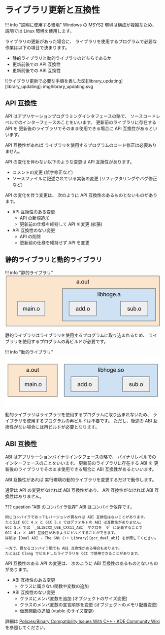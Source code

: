 # ライブラリ更新と互換性

!!! info "説明に使用する環境"
    Windows の MSYS2 環境は構成が複雑なため、説明では Linux 環境を使用します。

ライブラリの更新があった場合に、
ライブラリを使用するプログラムで必要な作業は以下の項目で決まります。

- 静的ライブラリと動的ライブラリのどちらであるか
- 更新前後での API 互換性
- 更新前後での ABI 互換性

![ライブラリ更新で必要な手順を表した図][library_updating]
[library_updating]: img/library_updating.svg

## API 互換性

API はアプリケーションプログラミングインタフェースの略で、
ソースコードレベルでのインターフェースのことをいいます。
更新前のライブラリに存在する API を
更新後のライブラリでそのまま使用できる場合に API 互換性があるといいます。

API 互換性があれば
ライブラリを使用するプログラムのコード修正は必要ありません。

API の変化を伴わない以下のような変更は API 互換性があります。

- コメントの変更 (誤字修正など)
- ソースファイルに記述されている実装の変更 (リファクタリングやバグ修正など)

API の変化を伴う変更は、
次のように API 互換性のあるものとないものがあります。

- API 互換性のある変更
    - API の新規追加
    - 更新前の仕様を維持して API を変更 (拡張)
- API 互換性のない変更
    - API の削除
    - 更新前の仕様を維持せず API を変更

## 静的ライブラリと動的ライブラリ

!!! info "静的ライブラリ"
    ![静的ライブラリ][static_library]

静的ライブラリはライブラリを使用するプログラムに取り込まれるため、
ライブラリを使用するプログラムの再ビルドが必要です。

!!! info "動的ライブラリ"
    ![動的ライブラリ][dynamic_library]

動的ライブラリはライブラリを使用するプログラムに取り込まれないため、
ライブラリを使用するプログラムの再ビルドは不要です。
ただし、後述の ABI 互換性がない場合には再ビルドが必要となります。

[static_library]: img/static_library.svg
[dynamic_library]: img/dynamic_library.svg

## ABI 互換性

ABI はアプリケーションバイナリインタフェースの略で、
バイナリレベルでのインターフェースのことをいいます。
更新前のライブラリに存在する ABI を
更新後のライブラリでそのまま使用できる場合に ABI 互換性があるといいます。

ABI 互換性があれば
実行環境の動的ライブラリを変更するだけで動作します。

通常は
API の変更がなければ ABI 互換性があり、
API 互換性がなければ ABI 互換性はありません。

??? question "ABI のコンパイラ依存"
    ABI はコンパイラ依存です。

    同じコンパイラであってもバージョンが異なれば ABI 互換性はないことがあります。
    たとえば GCC 4.x と GCC 5.x ではデフォルトの ABI は互換性がありません。
    GCC 5.x では `_GLIBCXX_USE_CXX11_ABI` マクロを `0` に定義することで
    GCC 4.x と ABI 互換性があるようにビルドすることができます。
    詳細は [Dual ABI - The GNU C++ Library][gcc_dual_abi] を参照してください。

    一方で、異なるコンパイラ間でも ABI 互換性がある場合もあります。
    たとえば Clang でビルドしたライブラリを GCC で使用できることがあります。

[gcc_dual_abi]: https://gcc.gnu.org/onlinedocs/libstdc++/manual/using_dual_abi.html

API 互換性のある API の変更は、
次のように ABI 互換性のあるものとないものがあります。

- ABI 互換性のある変更
    - クラスに属さない関数や変数の追加
- ABI 互換性のない変更
    - クラスにメンバ変数を追加 (オブジェクトのサイズ変更)
    - クラスのメンバ変数の宣言順序を変更 (オブジェクトのメモリ配置変更)
    - 仮想関数の追加 (vtable のサイズ変更)

詳細は
[Policies/Binary Compatibility Issues With C++ - KDE Community Wiki][kde_abi]
を参照してください。

[kde_abi]: https://community.kde.org/Policies/Binary_Compatibility_Issues_With_C%2B%2B
